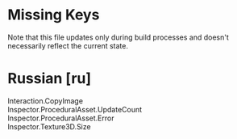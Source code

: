 # Missing Keys
Note that this file updates only during build processes and doesn't necessarily reflect the current state.

# Russian [ru]
Interaction.CopyImage  
Inspector.ProceduralAsset.UpdateCount  
Inspector.ProceduralAsset.Error  
Inspector.Texture3D.Size  

